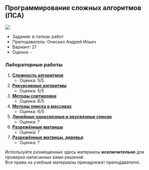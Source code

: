 ## Программирование сложных алгоритмов (ПСА)

![](https://img.shields.io/badge/Programming%20lang-Java-informational?style=flat-square&logo=java&logoColor=white&color=5194f0)

- Задания: в папках работ
- Преподаватель: Онисько Андрей Ильич
- Вариант: 21
- Оценка: -<br>

### Лабораторные работы
1. [**Сложность алгоритмов**](https://github.com/xairaven/KPI-Labs/tree/main/2ndSemester/Programming%20complex%20algorithms/Lab1)
   - Оценка: 5/5
2. [**Рекурсивные алгоритмы**](https://github.com/xairaven/KPI-Labs/tree/main/2ndSemester/Programming%20complex%20algorithms/Lab2)
   - Оценка: 5/5
3. [**Методы сортировки**](https://github.com/xairaven/KPI-Labs/tree/main/2ndSemester/Programming%20complex%20algorithms/Lab3)
   - Оценка: 6/5
4. [**Методы поиска в массивах**](https://github.com/xairaven/KPI-Labs/tree/main/2ndSemester/Programming%20complex%20algorithms/Lab4)
   - Оценка: 6/5
5. [**Линейные односвязные и двусвязные списки**](https://github.com/xairaven/KPI-Labs/tree/main/2ndSemester/Programming%20complex%20algorithms/Lab5)
   - Оценка: ?
6. [**Разрежённые матрицы**](https://github.com/xairaven/KPI-Labs/tree/main/2ndSemester/Programming%20complex%20algorithms/Lab6)
   - Оценка: ?
6. [**Разрежённые матрицы, деревья**](https://github.com/xairaven/KPI-Labs/tree/main/2ndSemester/Programming%20complex%20algorithms/Lab7)
   - Оценка: ?
   
Используйте размещенные здесь материалы **исключительно** для проверки написанных вами решений.<br>
Все права на учебные материалы принадлежат преподавателю. 
